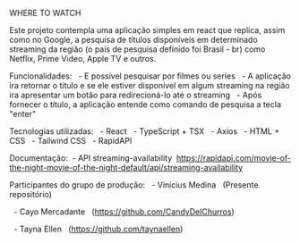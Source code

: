 WHERE TO WATCH

Este projeto contempla uma aplicação simples em react que replica, assim como no Google, a pesquisa de títulos disponíveis em determinado streaming da região (o país de pesquisa definido foi Brasil - br) como Netflix, Prime Video, Apple TV e outros.

Funcionalidades: 
  - E possível pesquisar por filmes ou series
  - A aplicação ira retornar o título e se ele estiver disponível em algum streaming na região ira apresentar um botão para redirecioná-lo até o streaming
  - Após fornecer o título, a aplicação entende como comando de pesquisa a tecla "enter"

Tecnologias utilizadas:
  - React
  - TypeScript + TSX
  - Axios
  - HTML + CSS
  - Tailwind CSS
  - RapidAPI

Documentação:
 - API streaming-availability
 https://rapidapi.com/movie-of-the-night-movie-of-the-night-default/api/streaming-availability

Participantes do grupo de produção:
  - Vinicius Medina
  (Presente repositório)

  - Cayo Mercadante
  (https://github.com/CandyDelChurros)

  - Tayna Ellen
  (https://github.com/taynaellen)


